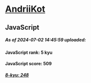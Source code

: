 # [AndriiKot](https://www.codewars.com/users/AndriiKot) 
## JavaScript
##### As of 2024-07-02 14:45:59 uploaded:
#### JavaScript rank: 5 kyu
#### JavaScript score: 509
##### [8-kyu: 248](https://github.com/AndriiKot/JavaScript__CodeWars/tree/main/kyu-8)
